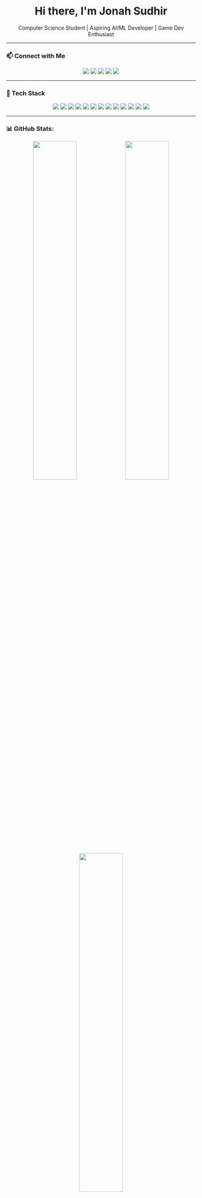 <h1 align="center">Hi there, I'm Jonah Sudhir</h1>

<p align="center">
Computer Science Student | Aspiring AI/ML Developer | Game Dev Enthusiast
</p>

---

### 📫 Connect with Me
<p align="center">
  <a href="https://instagram.com/joeducer"><img src="https://img.shields.io/badge/Instagram-%23E4405F.svg?style=for-the-badge&logo=Instagram&logoColor=white"/></a>
  <a href="https://linkedin.com/in/jonahsudhir"><img src="https://img.shields.io/badge/LinkedIn-%230077B5.svg?style=for-the-badge&logo=linkedin&logoColor=white"/></a>
  <a href="https://medium.com/@joeg123456789014"><img src="https://img.shields.io/badge/Medium-%2312100E.svg?style=for-the-badge&logo=medium&logoColor=white"/></a>
  <a href="https://stackoverflow.com/users/20710761/joeducer"><img src="https://img.shields.io/badge/StackOverflow-FE7A16?style=for-the-badge&logo=stack-overflow&logoColor=white"/></a>
  <a href="https://youtube.com/@JOEDUCER"><img src="https://img.shields.io/badge/YouTube-%23FF0000.svg?style=for-the-badge&logo=YouTube&logoColor=white"/></a>
</p>

---

### 🚀 Tech Stack

<p align="center">
  <img src="https://img.shields.io/badge/c++-%2300599C.svg?style=for-the-badge&logo=c%2B%2B&logoColor=white"/>
  <img src="https://img.shields.io/badge/html5-%23E34F26.svg?style=for-the-badge&logo=html5&logoColor=white"/>
  <img src="https://img.shields.io/badge/java-%23ED8B00.svg?style=for-the-badge&logo=openjdk&logoColor=white"/>
  <img src="https://img.shields.io/badge/kotlin-%237F52FF.svg?style=for-the-badge&logo=kotlin&logoColor=white"/>
  <img src="https://img.shields.io/badge/python-3670A0?style=for-the-badge&logo=python&logoColor=ffdd54"/>
  <img src="https://img.shields.io/badge/blender-%23F5792A.svg?style=for-the-badge&logo=blender&logoColor=white"/>
  <img src="https://img.shields.io/badge/pandas-%23150458.svg?style=for-the-badge&logo=pandas&logoColor=white"/>
  <img src="https://img.shields.io/badge/numpy-%23013243.svg?style=for-the-badge&logo=numpy&logoColor=white"/>
  <img src="https://img.shields.io/badge/keras-%23D00000.svg?style=for-the-badge&logo=keras&logoColor=white"/>
  <img src="https://img.shields.io/badge/matplotlib-%23ffffff.svg?style=for-the-badge&logo=matplotlib&logoColor=black"/>
  <img src="https://img.shields.io/badge/scikit--learn-%23F7931E.svg?style=for-the-badge&logo=scikit-learn&logoColor=white"/>
  <img src="https://img.shields.io/badge/tensorflow-%23FF6F00.svg?style=for-the-badge&logo=tensorflow&logoColor=white"/>
  <img src="https://img.shields.io/badge/unrealengine-%23313131.svg?style=for-the-badge&logo=unrealengine&logoColor=white"/>
</p>

---

### 📊 GitHub Stats:

<p align="center">
  <img src="https://github-readme-stats.vercel.app/api?username=JOEDUCERR&theme=tokyonight&show_icons=true&hide_border=false" width="48%"/>
  <img src="https://github-readme-streak-stats.herokuapp.com/?user=JOEDUCERR&theme=tokyonight&hide_border=false" width="48%"/>
  <br/><br/>
  <img src="https://github-readme-stats.vercel.app/api/top-langs/?username=JOEDUCERR&layout=compact&theme=tokyonight&hide_border=false" width="48%"/>
</p>

---

## 🏆 GitHub Trophies
![](https://github-profile-trophy.vercel.app/?username=JOEDUCERR&theme=synthwave&no-frame=false&no-bg=true&margin-w=4)

### ✍️ Random Dev Quote
![](https://quotes-github-readme.vercel.app/api?type=horizontal&theme=dark)

### 🔝 Top Contributed Repo
![](https://github-contributor-stats.vercel.app/api?username=JOEDUCERR&limit=5&theme=dark&combine_all_yearly_contributions=true)

---
[![](https://visitcount.itsvg.in/api?id=JOEDUCERR&icon=0&color=1)](https://visitcount.itsvg.in)

<!-- Proudly created with GPRM ( https://gprm.itsvg.in ) -->
